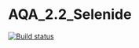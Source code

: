 # AQA_2.2_Selenide
[![Build status](https://ci.appveyor.com/api/projects/status/lkmtdxb0hwj3ya2s?svg=true)](https://ci.appveyor.com/project/nntalita/aqa-2-2-selenide)
